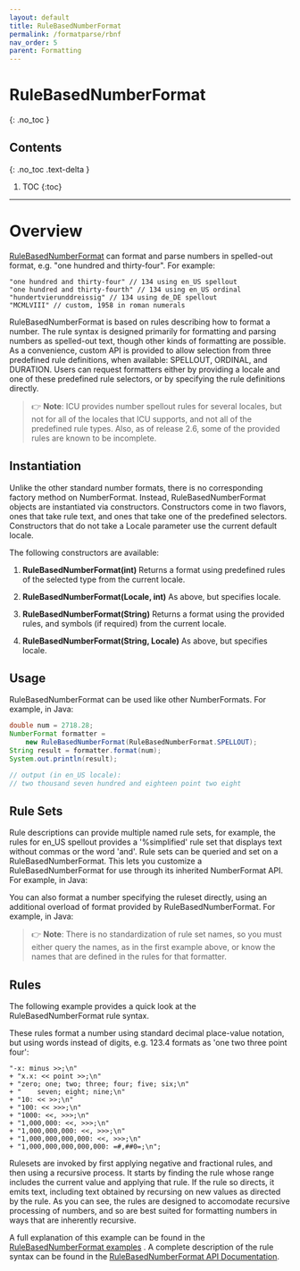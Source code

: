 ```yaml
---
layout: default
title: RuleBasedNumberFormat
permalink: /formatparse/rbnf
nav_order: 5
parent: Formatting
---
```

<!--
© 2020 and later: Unicode, Inc. and others.
License & terms of use: http://www.unicode.org/copyright.html
-->

# RuleBasedNumberFormat
{: .no_toc }

## Contents
{: .no_toc .text-delta }

1. TOC
{:toc}

---

# Overview

[RuleBasedNumberFormat](https://unicode-org.github.io/icu-docs/apidoc/released/icu4c/classRuleBasedNumberFormat.html)
can format and parse numbers in spelled-out format, e.g. "one hundred and
thirty-four". For example:

```
"one hundred and thirty-four" // 134 using en_US spellout
"one hundred and thirty-fourth" // 134 using en_US ordinal
"hundertvierunddreissig" // 134 using de_DE spellout
"MCMLVIII" // custom, 1958 in roman numerals
```

RuleBasedNumberFormat is based on rules describing how to format a number. The
rule syntax is designed primarily for formatting and parsing numbers as
spelled-out text, though other kinds of formatting are possible. As a
convenience, custom API is provided to allow selection from three predefined
rule definitions, when available: SPELLOUT, ORDINAL, and DURATION. Users can
request formatters either by providing a locale and one of these predefined rule
selectors, or by specifying the rule definitions directly.

> :point_right: **Note**: ICU provides number spellout rules for several locales, but not for all of the
locales that ICU supports, and not all of the predefined rule types. Also, as of
release 2.6, some of the provided rules are known to be incomplete.

## Instantiation

Unlike the other standard number formats, there is no corresponding factory
method on NumberFormat. Instead, RuleBasedNumberFormat objects are instantiated
via constructors. Constructors come in two flavors, ones that take rule text,
and ones that take one of the predefined selectors. Constructors that do not
take a Locale parameter use the current default locale.

The following constructors are available:

1.  **RuleBasedNumberFormat(int)**
    Returns a format using predefined rules of the selected type from the
    current locale.

2.  **RuleBasedNumberFormat(Locale, int)**
    As above, but specifies locale.

3.  **RuleBasedNumberFormat(String)**
    Returns a format using the provided rules, and symbols (if required) from
    the current locale.

4.  **RuleBasedNumberFormat(String, Locale)**
    As above, but specifies locale.

## Usage

RuleBasedNumberFormat can be used like other NumberFormats. For example, in
Java:

```java
double num = 2718.28;
NumberFormat formatter = 
    new RuleBasedNumberFormat(RuleBasedNumberFormat.SPELLOUT);
String result = formatter.format(num);
System.out.println(result);

// output (in en_US locale):
// two thousand seven hundred and eighteen point two eight
```

## Rule Sets

Rule descriptions can provide multiple named rule sets, for example, the rules
for en_US spellout provides a '%simplified' rule set that displays text without
commas or the word 'and'. Rule sets can be queried and set on a
RuleBasedNumberFormat. This lets you customize a RuleBasedNumberFormat for use
through its inherited NumberFormat API. For example, in Java:

You can also format a number specifying the ruleset directly, using an
additional overload of format provided by RuleBasedNumberFormat. For example, in
Java:

> :point_right: **Note**: There is no standardization of rule set names, so you must either query the
names, as in the first example above, or know the names that are defined in the
rules for that formatter.

## Rules

The following example provides a quick look at the RuleBasedNumberFormat rule
syntax.

These rules format a number using standard decimal place-value notation, but
using words instead of digits, e.g. 123.4 formats as 'one two three point four':

```
"-x: minus >>;\n"
+ "x.x: << point >>;\n"
+ "zero; one; two; three; four; five; six;\n"
+ "    seven; eight; nine;\n"
+ "10: << >>;\n"
+ "100: << >>>;\n"
+ "1000: <<, >>>;\n"
+ "1,000,000: <<, >>>;\n"
+ "1,000,000,000: <<, >>>;\n"
+ "1,000,000,000,000: <<, >>>;\n"
+ "1,000,000,000,000,000: =#,##0=;\n";
```

Rulesets are invoked by first applying negative and fractional rules, and then
using a recursive process. It starts by finding the rule whose range includes
the current value and applying that rule. If the rule so directs, it emits text,
including text obtained by recursing on new values as directed by the rule. As
you can see, the rules are designed to accomodate recursive processing of
numbers, and so are best suited for formatting numbers in ways that are
inherently recursive.

A full explanation of this example can be found in the [RuleBasedNumberFormat
examples](rbnf-examples.md) . A complete description of the rule syntax can be
found in the [RuleBasedNumberFormat API
Documentation](https://unicode-org.github.io/icu-docs/apidoc/released/icu4c/classRuleBasedNumberFormat.html).
